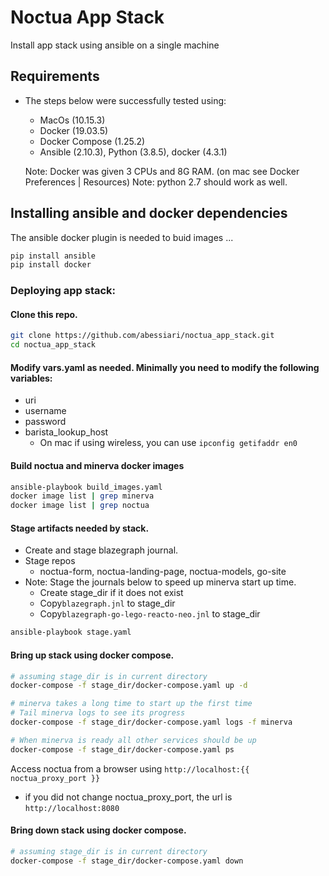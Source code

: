 # Noctua App Stack

Install app stack using ansible on a single machine

## Requirements 

- The steps below were successfully tested using:
    - MacOs (10.15.3)
    - Docker (19.03.5)
    - Docker Compose (1.25.2)
    - Ansible (2.10.3), Python (3.8.5), docker (4.3.1)
    
    Note: Docker was given 3 CPUs and 8G RAM. (on mac see Docker Preferences | Resources)
    Note: python 2.7 should work as well.

## Installing ansible and docker dependencies

The ansible docker plugin is needed to buid images ...

```sh
pip install ansible
pip install docker 
```
### Deploying app stack: 

#### Clone this repo.

```sh
git clone https://github.com/abessiari/noctua_app_stack.git
cd noctua_app_stack
```

#### Modify vars.yaml as needed. Minimally you need to modify the following variables:
  - uri
  - username
  - password
  - barista_lookup_host
    - On mac if using wireless, you can use `ipconfig getifaddr en0`

#### Build noctua and minerva docker images

```sh
ansible-playbook build_images.yaml
docker image list | grep minerva
docker image list | grep noctua 
```

#### Stage artifacts needed by stack.
  - Create and stage blazegraph journal.
  - Stage repos
    - noctua-form, noctua-landing-page, noctua-models, go-site
  - Note: Stage the journals below to speed up minerva start up time.
    - Create stage_dir if it does not exist
    - Copy`blazegraph.jnl` to stage_dir
    - Copy`blazegraph-go-lego-reacto-neo.jnl` to stage_dir

```sh
ansible-playbook stage.yaml
```
#### Bring up stack using docker compose.

```sh
# assuming stage_dir is in current directory
docker-compose -f stage_dir/docker-compose.yaml up -d

# minerva takes a long time to start up the first time
# Tail minerva logs to see its progress
docker-compose -f stage_dir/docker-compose.yaml logs -f minerva

# When minerva is ready all other services should be up
docker-compose -f stage_dir/docker-compose.yaml ps
```

Access noctua from a browser using `http://localhost:{{ noctua_proxy_port }}`
- if you did not change noctua_proxy_port, the url is `http://localhost:8080`

#### Bring down stack using docker compose.

```sh
# assuming stage_dir is in current directory
docker-compose -f stage_dir/docker-compose.yaml down
```
